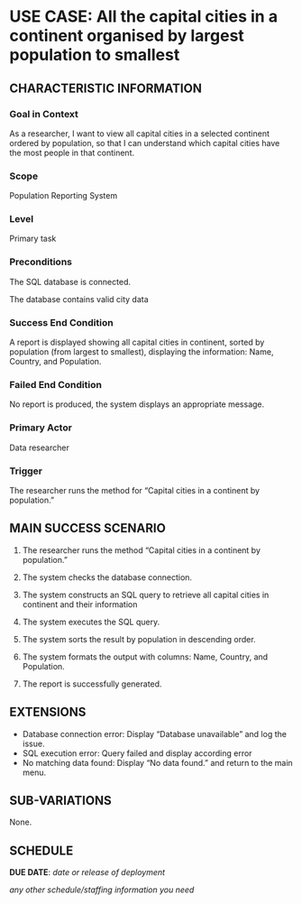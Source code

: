 # USE CASE: All the capital cities in a continent organised by largest population to smallest

## CHARACTERISTIC INFORMATION

### Goal in Context


As a researcher, I want to view all capital cities in a selected continent ordered by population, so that I can understand which capital cities have the most people in that continent.


### Scope

Population Reporting System

### Level

Primary task

### Preconditions

The SQL database is connected.

The database contains valid city data

### Success End Condition

A report is displayed showing all capital cities in continent, sorted by population (from largest to smallest), displaying the information: Name, Country, and Population.

### Failed End Condition

No report is produced, the system displays an appropriate message.

### Primary Actor

Data researcher

### Trigger

The researcher runs the method for “Capital cities in a continent by population.”

## MAIN SUCCESS SCENARIO

1. The researcher runs the method “Capital cities in a continent by population.”

2. The system checks the database connection.

3. The system constructs an SQL query to retrieve all capital cities in continent and their information

4. The system executes the SQL query.

5. The system sorts the result by population in descending order.

6. The system formats the output with columns: Name, Country, and Population.

7. The report is successfully generated.

## EXTENSIONS

- Database connection error: Display “Database unavailable” and log the issue.
- SQL execution error: Query failed and display according error
- No matching data found: Display “No data found.” and return to the main menu.

## SUB-VARIATIONS

None.

## SCHEDULE

**DUE DATE**: *date or release of deployment*

*any other schedule/staffing information you need*